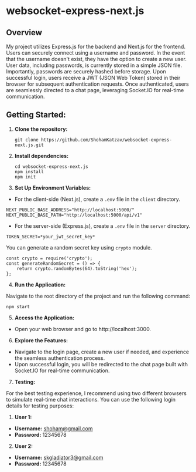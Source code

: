 # websocket-express-next.js

## Overview

My project utilizes Express.js for the backend and Next.js for the frontend.
Users can securely connect using a username and password.
In the event that the username doesn't exist, they have the option to create a new user.
User data, including passwords, is currently stored in a simple JSON file. Importantly, passwords are securely hashed before storage.
Upon successful login, users receive a JWT (JSON Web Token) stored in their browser for subsequent authentication requests.
Once authenticated, users are seamlessly directed to a chat page, leveraging Socket.IO for real-time communication.

## Getting Started:

1. **Clone the repository:**

   ```
   git clone https://github.com/ShohamKatzav/websocket-express-next.js.git
   ```

2. **Install dependencies:**
    ```
    cd websocket-express-next.js
    npm install
    npm init
    ```
3. **Set Up Environment Variables:**

* For the client-side (Next.js), create a `.env` file in the `client` directory.

```env
NEXT_PUBLIC_BASE_ADDRESS="http://localhost:5000/"
NEXT_PUBLIC_BASE_PATH="http://localhost:5000/api/v1"
```

* For the server-side (Express.js), create a `.env` file in the `server` directory.

```env
TOKEN_SECRET=*your_jwt_secret_key*
```

You can generate a random secret key using `crypto` module.

<pre><code>const crypto = require('crypto');
const generateRandomSecret = () => {
    return crypto.randomBytes(64).toString('hex');
};
</code></pre>

4. **Run the Application:**

  Navigate to the root directory of the project and run the following command:
  ```
  npm start
  ```
5. **Access the Application:**

* Open your web browser and go to http://localhost:3000.

6. **Explore the Features:**

* Navigate to the login page, create a new user if needed, and experience the seamless authentication process.
* Upon successful login, you will be redirected to the chat page built with Socket.IO for real-time communication.

7. **Testing:**

For the best testing experience, I recommend using two different browsers to simulate real-time chat interactions.
You can use the following login details for testing purposes:

1. **User 1:**
* **Username:** shoham@gmail.com
* **Password:** 12345678
2. **User 2:**
* **Username:** skgladiator3@gmail.com
* **Password:** 12345678
